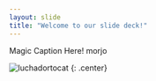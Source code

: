 ```yaml
---
layout: slide
title: "Welcome to our slide deck!"
---
```


Magic Caption Here! morjo

![luchadortocat](https://octodex.github.com/images/luchadortocat.png)
{: .center}
